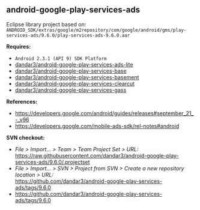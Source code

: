 ## android-google-play-services-ads

Eclipse library project based on:<br/>
`ANDROID_SDK/extras/google/m2repository/com/google/android/gms/play-services-ads/9.6.0/play-services-ads-9.6.0.aar`

**Requires:**
- `Android 2.3.1 (API 9) SDK Platform`
- [dandar3/android-google-play-services-ads-lite](https://github.com/dandar3/android-google-play-services-ads-lite/tags/9.6.0)
- [dandar3/android-google-play-services-base](https://github.com/dandar3/android-google-play-services-base/tags/9.6.0)
- [dandar3/android-google-play-services-basement](https://github.com/dandar3/android-google-play-services-basement/tags/9.6.0)
- [dandar3/android-google-play-services-clearcut](https://github.com/dandar3/android-google-play-services-clearcut/tags/9.6.0)
- [dandar3/android-google-play-services-gass](https://github.com/dandar3/android-google-play-services-gass/tags/9.6.0)

**References:**
- https://developers.google.com/android/guides/releases#september_21_-_v96
- https://developers.google.com/mobile-ads-sdk/rel-notes#android

**SVN checkout:**
- _File > Import... > Team > Team Project Set > URL:_<br/>
  https://raw.githubusercontent.com/dandar3/android-google-play-services-ads/9.6.0/.projectset
- _File > Import... > SVN > Project from SVN > Create a new repository location > URL:_<br/> 
  https://github.com/dandar3/android-google-play-services-ads/tags/9.6.0
- https://github.com/dandar3/android-google-play-services-ads/tags/9.6.0
